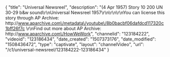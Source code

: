{
    "title": "Universal Newsreel",
    "description": "(4 Apr 1957) Story 10 200 UN 30-29 b&w sound\r\nUniversal Newsreel 1957\r\n\r\n\r\nYou can license this story through AP Archive: http:\/\/www.aparchive.com\/metadata\/youtube\/8b0bacbf06dafdcd117320c1bff26f7c \r\nFind out more about AP Archive: http:\/\/www.aparchive.com\/HowWeWork",
    "channelid": "123184222",
    "videoid": "123186434",
    "date_created": "1507373176",
    "date_modified": "1508436472",
    "type": "captivate",
    "layout": "channelVideo",
    "url": "\/c1\/universal-newsreel\/123184222-123186434"
}